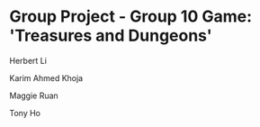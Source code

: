 # Group Project - Group 10      Game: 'Treasures and Dungeons'


Herbert Li

Karim Ahmed Khoja

Maggie Ruan

Tony Ho

